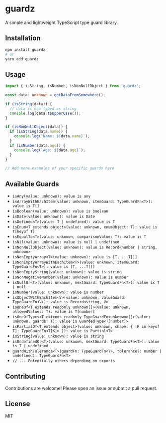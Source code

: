 # guardz

A simple and lightweight TypeScript type guard library.

## Installation

```bash
npm install guardz
# or
yarn add guardz
```

## Usage

```typescript
import { isString, isNumber, isNonNullObject } from 'guardz';

const data: unknown = getDataFromSomewhere();

if (isString(data)) {
  // data is now typed as string
  console.log(data.toUpperCase());
}

if (isNonNullObject(data)) {
  if (isString(data.name)) {
    console.log(`Name: ${data.name}`);
  }
  if (isNumber(data.age)) {
    console.log(`Age: ${data.age}`);
  }
}

// Add more examples of your specific guards here
```

## Available Guards

*   `isAny(value: unknown): value is any`
*   `isArrayWithEachItem(value: unknown, itemGuard: TypeGuardFn<T>): value is T[]`
*   `isBoolean(value: unknown): value is boolean`
*   `isDate(value: unknown): value is Date`
*   `isDefined<T>(value: T | undefined): value is T`
*   `isEnum<T extends object>(value: unknown, enumObject: T): value is T[keyof T]`
*   `isEqualTo<T>(value: unknown, comparisonValue: T): value is T`
*   `isNil(value: unknown): value is null | undefined`
*   `isNonNullObject(value: unknown): value is Record<number | string, unknown>`
*   `isNonEmptyArray<T>(value: unknown): value is [T, ...T[]]`
*   `isNonEmptyArrayWithEachItem<T>(value: unknown, itemGuard: TypeGuardFn<T>): value is [T, ...T[]]`
*   `isNonEmptyString(value: unknown): value is string`
*   `isNonNegativeNumber(value: unknown): value is number`
*   `isNullOr<T>(value: unknown, nextGuard: TypeGuardFn<T>): value is T | null`
*   `isNumber(value: unknown): value is number`
*   `isObjectWithEachItem<V>(value: unknown, valueGuard: TypeGuardFn<V>): value is Record<string, V>`
*   `isOneOf<T extends readonly unknown[]>(value: unknown, allowedValues: T): value is T[number]`
*   `isOneOfTypes<T extends readonly TypeGuardFn<unknown>[]>(value: unknown, guards: T): value is GuardedType<T[number]>`
*   `isPartialOf<T extends object>(value: unknown, shape: { [K in keyof T]: TypeGuardFn<T[K]> }): value is Partial<T>`
*   `isString(value: unknown): value is string`
*   `isUndefinedOr<T>(value: unknown, nextGuard: TypeGuardFn<T>): value is T | undefined`
*   `guardWithTolerance<T>(guardFn: TypeGuardFn<T>, tolerance?: number | undefined): TypeGuardFn<T>`
*   `// ... Potentially others depending on exports`

## Contributing

Contributions are welcome! Please open an issue or submit a pull request.

## License

MIT 